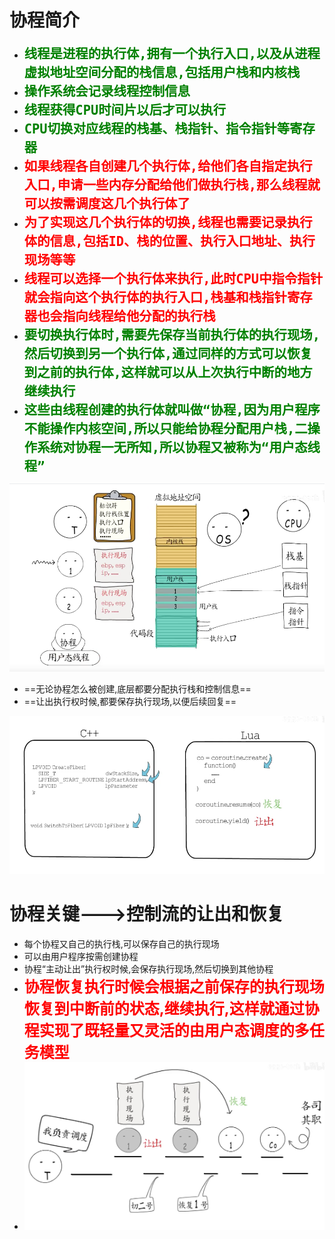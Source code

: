 # 协程简介

- <font color=green size=5x><b>`线程是进程的执行体,拥有一个执行入口,以及从进程虚拟地址空间分配的栈信息,包括用户栈和内核栈`</b></font>
- <font color=green size=5x><b>`操作系统会记录线程控制信息`</b></font>
- <font color=green size=5x><b>`线程获得CPU时间片以后才可以执行`</b></font>
- <font color=green size=5x><b>`CPU切换对应线程的栈基、栈指针、指令指针等寄存器`</b></font>
- <font color=red size=5x><b>`如果线程各自创建几个执行体,给他们各自指定执行入口,申请一些内存分配给他们做执行栈,那么线程就可以按需调度这几个执行体了`</b></font>
- <font color=red size=5x><b>`为了实现这几个执行体的切换,线程也需要记录执行体的信息,包括ID、栈的位置、执行入口地址、执行现场等等`</b></font>
- <font color=red size=5x><b>`线程可以选择一个执行体来执行,此时CPU中指令指针就会指向这个执行体的执行入口,栈基和栈指针寄存器也会指向线程给他分配的执行栈`</b></font>
- <font color=green size=5x><b>`要切换执行体时,需要先保存当前执行体的执行现场,然后切换到另一个执行体,通过同样的方式可以恢复到之前的执行体,这样就可以从上次执行中断的地方继续执行`</b></font>
- <font color=green size=5x><b>`这些由线程创建的执行体就叫做“协程,因为用户程序不能操作内核空间,所以只能给协程分配用户栈,二操作系统对协程一无所知,所以协程又被称为“用户态线程”`</b></font>



![image-20200917222749796](gorutine.assets/image-20200917222749796.png)





- ==无论协程怎么被创建,底层都要分配执行栈和控制信息==
- ==让出执行权时候,都要保存执行现场,以便后续回复==

![image-20200917223020076](gorutine.assets/image-20200917223020076.png)



# 协程关键--->控制流的让出和恢复

- 每个协程又自己的执行栈,可以保存自己的执行现场
- 可以由用户程序按需创建协程
- 协程“主动让出”执行权时候,会保存执行现场,然后切换到其他协程
- <font color=red size=5x><b>协程恢复执行时候会根据之前保存的执行现场恢复到中断前的状态,继续执行,这样就通过协程实现了既轻量又灵活的由用户态调度的多任务模型</b></font>
- ![image-20200917223654213](gorutine.assets/image-20200917223654213.png)

